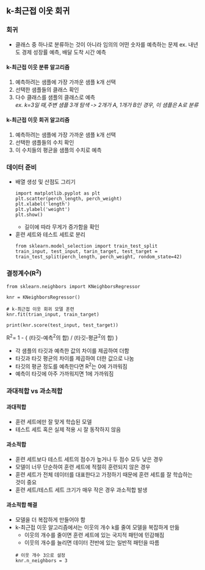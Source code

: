 ## k-최근접 이웃 회귀
### 회귀
- 클래스 중 하나로 분류하는 것이 아니라 임의의 어떤 숫자를 예측하는 문제
ex. 내년도 경제 성장률 예측, 배달 도착 시간 예측
#### k-최근접 이웃 분류 알고리즘
1. 예측하려는 샘플에 가장 가까운 샘플 k개 선택
2. 선택한 샘플들의 클래스 확인
3. 다수 클래스를 샘플의 클래스로 예측  
*ex. k=3일 때,주변 샘플 3개 탐색 -> 2개가 A, 1개가 B인 경우, 이 샘플은 A로 분류*
#### k-최근접 이웃 회귀 알고리즘
1. 예측하려는 샘플에 가장 가까운 샘플 k개 선택
2. 선택한 샘플들의 수치 확인
3. 이 수치들의 평균을 샘플의 수치로 예측
### 데이터 준비
- 배열 생성 및 산점도 그리기
  ```
  import matplotlib.pyplot as plt
  plt.scatter(perch_length, perch_weight)
  plt.xlabel('length')
  plt.ylabel('weight')
  plt.show()
  ```
  - 길이에 따라 무게가 증가함을 확인
- 훈련 세트와 테스트 세트로 분리
  ```
  from sklearn.model_selection import train_test_split
  train_input, test_input, tarin_target, test_target = train_test_split(perch_length, perch_weight, rondom_state=42)
  ```
### 결정계수(R<sup>2</sup>)
```
from sklearn.neighbors import KNeighborsRegressor

knr = KNeighborsRegressor()

# k-최근접 이웃 회귀 모델 훈련
knr.fit(trian_input, train_target)

print(knr.score(test_input, test_target))
```
R<sup>2</sup>= 1 - { (타깃-예측<sup>2</sup>의 합) / (타깃-평균<sup>2</sup>의 합) }
- 각 샘플의 타깃과 예측한 값의 차이를 제곱하여 더함
- 타깃과 타깃 평균의 차이를 제곱하여 더한 값으로 나눔
- 타깃의 평균 정도를 예측한다면 R<sup>2</sup>는 0에 가까워짐
- 예측이 타깃에 아주 가까워지면 1에 가까워짐
### 과대적합 vs 과소적합
#### 과대적합
- 훈련 세트에만 잘 맞게 학습된 모델
- 테스트 세트 혹은 실제 적용 시 잘 동작하지 않음
#### 과소적합
- 훈련 세트보다 테스트 세트의 점수가 높거나 두 점수 모두 낮은 경우
- 모델이 너무 단순하여 훈련 세트에 적절히 훈련되지 않은 경우
- 훈련 세트가 전체 데이터를 대표한다고 가정하기 때문에 훈련 세트를 잘 학습하는 것이 중요
- 훈련 세트/테스트 세트 크기가 매우 작은 경우 과소적합 발생
#### 과소적합 해결
- 모델을 더 복잡하게 만들어야 함
- k-최근접 이웃 알고리즘에서는 이웃의 개수 k를 줄여 모델을 복잡하게 만듦
  - 이웃의 개수를 줄이면 훈련 세트에 있는 국지적 패턴에 민감해짐
  - 이웃의 개수를 늘리면 데이터 전반에 있는 일반적 패턴을 따름
  ```
  # 이웃 개수 3으로 설정
  knr.n_neighbors = 3
  ```
